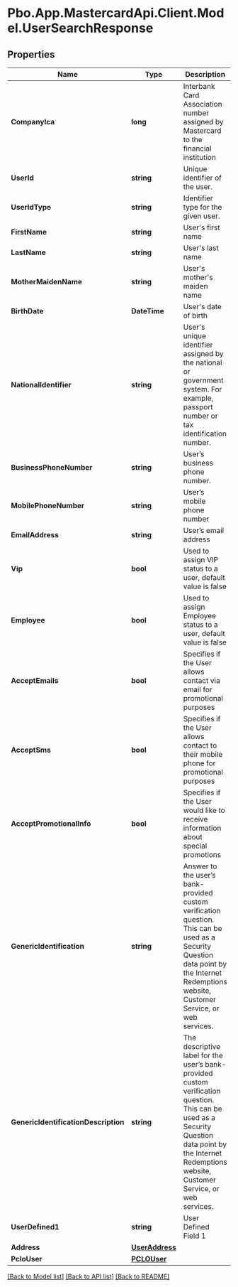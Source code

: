 # Pbo.App.MastercardApi.Client.Model.UserSearchResponse
## Properties

Name | Type | Description | Notes
------------ | ------------- | ------------- | -------------
**CompanyIca** | **long** | Interbank Card Association number assigned by Mastercard to the financial institution | [optional] 
**UserId** | **string** | Unique identifier of the user. | [optional] 
**UserIdType** | **string** | Identifier type for the given user. | [optional] 
**FirstName** | **string** | User&#39;s first name | [optional] 
**LastName** | **string** | User&#39;s last name | [optional] 
**MotherMaidenName** | **string** | User&#39;s mother&#39;s maiden name | [optional] 
**BirthDate** | **DateTime** | User&#39;s date of birth | [optional] 
**NationalIdentifier** | **string** | User&#39;s unique identifier assigned by the national or government system. For example, passport number or tax identification number. | [optional] 
**BusinessPhoneNumber** | **string** | User’s business phone number. | [optional] 
**MobilePhoneNumber** | **string** | User’s mobile phone number | [optional] 
**EmailAddress** | **string** | User’s email address | [optional] 
**Vip** | **bool** | Used to assign VIP status to a user, default value is false | [optional] 
**Employee** | **bool** | Used to assign Employee status to a user, default value is false | [optional] 
**AcceptEmails** | **bool** | Specifies if the User allows contact via email for promotional purposes | [optional] 
**AcceptSms** | **bool** | Specifies if the User allows contact to their mobile phone for promotional purposes | [optional] 
**AcceptPromotionalInfo** | **bool** | Specifies if the User would like to receive information about special promotions | [optional] 
**GenericIdentification** | **string** | Answer to the user’s bank-provided custom verification question.  This can be used as a Security Question data point by the Internet Redemptions website, Customer Service, or web services. | [optional] 
**GenericIdentificationDescription** | **string** | The descriptive label for the user’s bank-provided custom verification question.  This can be used as a Security Question data point by the Internet Redemptions website, Customer Service, or web services. | [optional] 
**UserDefined1** | **string** | User Defined Field 1 | [optional] 
**Address** | [**UserAddress**](UserAddress.md) |  | [optional] 
**PcloUser** | [**PCLOUser**](PCLOUser.md) |  | [optional] 

[[Back to Model list]](../README.md#documentation-for-models) [[Back to API list]](../README.md#documentation-for-api-endpoints) [[Back to README]](../README.md)

